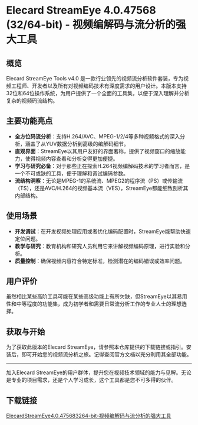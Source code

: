 # Elecard StreamEye 4.0.47568 (32/64-bit) - 视频编解码与流分析的强大工具

## 概览

Elecard StreamEye Tools v4.0 是一款行业领先的视频流分析软件套装，专为视频工程师、开发者以及所有对视频编码技术有深度需求的用户设计。本版本支持32位和64位操作系统，为用户提供了一个全面的工具集，以便于深入理解并分析复杂的视频码流结构。

## 主要功能亮点

- **全方位码流分析**：支持H.264/AVC、MPEG-1/2/4等多种视频格式的深入分析，涵盖了从YUV数据分析到高级的编解码细节。
- **直观界面**：StreamEye以其用户友好的界面著称，提供了视频窗口的缩放能力，使得视频内容查看和分析变得更加便捷。
- **学习与研究必备**：对于那些正在探索H.264视频编解码技术的学习者而言，是一个不可或缺的工具，便于理解和调试编码参数。
- **流结构洞察**：无论是MPEG-1的系统流、MPEG2的程序流（PS）或传输流（TS），还是AVC/H.264的视频基本流（VES），StreamEye都能细致剖析其内部结构。

## 使用场景

- **开发调试**：在开发视频处理应用或者优化编码配置时，StreamEye能帮助快速定位问题。
- **教学与研究**：教育机构和研究人员利用它来讲解视频编码原理，进行实验和分析。
- **质量控制**：确保视频内容符合特定标准，检测潜在的编码错误或效率问题。

## 用户评价

虽然相比某些高阶工具可能在某些高级功能上有所欠缺，但StreamEye以其易用性和中等程度的功能集，成为初学者和需要日常流分析工作的专业人士的理想选择。

## 获取与开始

为了获取此版本的Elecard StreamEye，请参照本仓库提供的下载链接或指引。安装后，即可开始您的视频流分析之旅。记得查阅官方文档以充分利用其全部功能。

---

加入Elecard StreamEye的用户群体，提升您在视频技术领域的能力与见解。无论是专业的项目需求，还是个人学习成长，这个工具都是您不可多得的伙伴。

## 下载链接

[ElecardStreamEye4.0.475683264-bit-视频编解码与流分析的强大工具](https://pan.quark.cn/s/158fa24750e8)